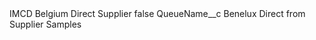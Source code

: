 <?xml version="1.0" encoding="UTF-8"?>
<CustomMetadata xmlns="http://soap.sforce.com/2006/04/metadata" xmlns:xsi="http://www.w3.org/2001/XMLSchema-instance" xmlns:xsd="http://www.w3.org/2001/XMLSchema">
    <label>IMCD Belgium Direct Supplier</label>
    <protected>false</protected>
    <values>
        <field>QueueName__c</field>
        <value xsi:type="xsd:string">Benelux Direct from Supplier Samples</value>
    </values>
</CustomMetadata>
